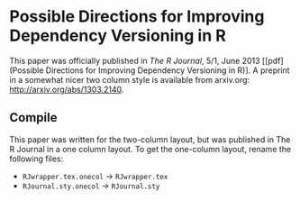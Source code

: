 Possible Directions for Improving Dependency Versioning in R
============================================================

This paper was officially published in *The R Journal*, 5/1, June 2013 [[pdf](Possible Directions for Improving
Dependency Versioning in R)]. A preprint in a somewhat nicer two column style is available from arxiv.org: http://arxiv.org/abs/1303.2140.

Compile
-------

This paper was written for the two-column layout, but was published in The R Journal in a one column layout. To get the one-column layout, rename the following files:

 * `RJwrapper.tex.onecol` -> `RJwrapper.tex`
 * `RJournal.sty.onecol` -> `RJournal.sty`

